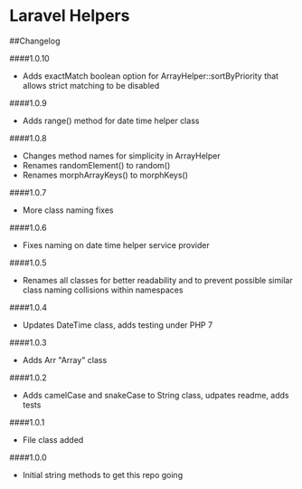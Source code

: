 Laravel Helpers
=============

##Changelog

####1.0.10
* Adds exactMatch boolean option for ArrayHelper::sortByPriority that allows strict matching to be disabled

####1.0.9
* Adds range() method for date time helper class

####1.0.8
* Changes method names for simplicity in ArrayHelper
* Renames randomElement() to random()
* Renames morphArrayKeys() to morphKeys()

####1.0.7
* More class naming fixes

####1.0.6
* Fixes naming on date time helper service provider

####1.0.5
* Renames all classes for better readability and to prevent possible similar class naming collisions within namespaces

####1.0.4
* Updates DateTime class, adds testing under PHP 7

####1.0.3
* Adds Arr "Array" class

####1.0.2
* Adds camelCase and snakeCase to String class, udpates readme, adds tests

####1.0.1
* File class added

####1.0.0
* Initial string methods to get this repo going
